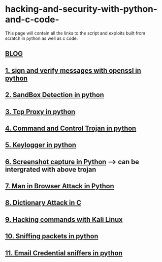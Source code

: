 # hacking-and-security-with-python-and-c-code-
This page will contain all the links to the script and exploits built from scratch in python as well as c code.


## <a href="www.codexpace.ml">BLOG</a>

## <a href="https://www.codexpace.ml/2021/10/signverify.html">1. sign and verify messages with openssl in python </a>
## <a href="https://www.codexpace.ml/2022/02/sandbox-detection.html">2. SandBox Detection in python</a>
## <a href="https://www.codexpace.ml/2022/03/tcp-proxy.html">3. Tcp Proxy in python</a>
## <a href='https://www.codexpace.ml/2021/11/command-control-trojan-with-python.html'>4. Command and Control Trojan in python</a>
## <a href='https://www.codexpace.ml/2021/11/python-keylogger.html'>5. Keylogger in python</a>
## <a href='https://www.codexpace.ml/2022/01/screenshot-with-python.html'>6. Screenshot capture in Python</a> --> can be intergrated with above trojan
## <a href="https://www.codexpace.ml/2022/03/man-in-browser.html">7. Man in Browser Attack in Python</a>
## <a href="https://www.codexpace.ml/2022/03/dictionary-attacks.html">8. Dictionary Attack in C </a>
## <a href="https://www.codexpace.ml/2022/02/hacking-with-kali-cheatsheet.html">9. Hacking commands with Kali Linux </a>
## <a href="https://www.codexpace.ml/2022/04/sniffer-with-no-filter.html">10. Sniffing packets in python</a>
## <a href="https://www.codexpace.ml/2022/04/sniffer-for-email-credentials.html">11. Email Credential sniffers in python</a>

